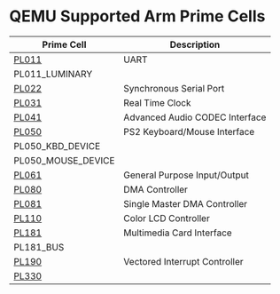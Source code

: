 # QEMU Supported Arm Prime Cells

| Prime Cell                                                                                                                                     | Description                    |
|------------------------------------------------------------------------------------------------------------------------------------------------|--------------------------------|
| [PL011](https://developer.arm.com/documentation/ddi0183/g?lang=en)                                                                             | UART                           |
| PL011_LUMINARY                                                                                                                                 |                                |
| [PL022](https://developer.arm.com/documentation/ddi0194/h)                                                                                     | Synchronous Serial Port        |
| [PL031](https://developer.arm.com/documentation/ddi0224/b)                                                                                     | Real Time Clock                |
| [PL041](https://developer.arm.com/documentation/100964/1100-00/Peripheral-and-Interface-Components/Peripheral-components/PL041-AACI-component) | Advanced Audio CODEC Interface |
| [PL050](https://developer.arm.com/documentation/ddi0143/c)                                                                                     | PS2 Keyboard/Mouse Interface   |
| PL050_KBD_DEVICE                                                                                                                               |                                |
| PL050_MOUSE_DEVICE                                                                                                                             |                                |
| [PL061](https://developer.arm.com/documentation/ddi0190/b)                                                                                     | General Purpose Input/Output   |
| [PL080](https://developer.arm.com/documentation/ddi0196/g)                                                                                     | DMA Controller                 |
| [PL081](https://developer.arm.com/documentation/ddi0218/e?lang=en)                                                                             | Single Master DMA Controller   |
| [PL110](https://developer.arm.com/documentation/ddi0161/e?lang=en)                                                                             | Color LCD Controller           |
| [PL181](https://developer.arm.com/documentation/ddi0172/a)                                                                                     | Multimedia Card Interface      |
| PL181_BUS                                                                                                                                      |                                |
| [PL190](https://developer.arm.com/documentation/ddi0273/a/?lang=en)                                                                            | Vectored Interrupt Controller  |
| [PL330](https://developer.arm.com/documentation/ddi0424/a)                                                                                     |                                |
